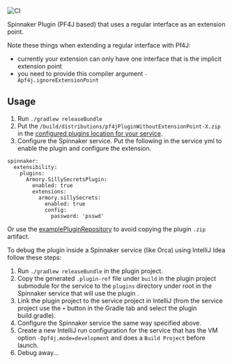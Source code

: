 ![CI](https://github.com/spinnaker-plugin-examples/pf4jPluginWithoutExtensionPoint/workflows/CI/badge.svg)

Spinnaker Plugin (PF4J based) that uses a regular interface as an extension point.

Note these things when extending a regular interface with Pf4J:
* currently your extension can only have one interface that is the implicit extension point
* you need to provide this compiler argument `-Apf4j.ignoreExtensionPoint`

<h2>Usage</h2>

1) Run `./gradlew releaseBundle`
2) Put the `/build/distributions/pf4jPluginWithoutExtensionPoint-X.zip` in the [configured plugins location for your service](https://pf4j.org/doc/packaging.html).
3) Configure the Spinnaker service. Put the following in the service yml to enable the plugin and configure the extension.
```
spinnaker:
  extensibility:
    plugins:
      Armory.SillySecretsPlugin:
        enabled: true
        extensions:
          armory.sillySecrets:
            enabled: true
            config:
              password: 'psswd'
```

Or use the [examplePluginRepository](https://github.com/spinnaker-plugin-examples/examplePluginRepository) to avoid copying the plugin `.zip` artifact.

To debug the plugin inside a Spinnaker service (like Orca) using IntelliJ Idea follow these steps:

1) Run `./gradlew releaseBundle` in the plugin project.
2) Copy the generated `.plugin-ref` file under `build` in the plugin project submodule for the service to the `plugins` directory under root in the Spinnaker service that will use the plugin .
3) Link the plugin project to the service project in IntelliJ (from the service project use the `+` button in the Gradle tab and select the plugin build.gradle).
4) Configure the Spinnaker service the same way specified above.
5) Create a new IntelliJ run configuration for the service that has the VM option `-Dpf4j.mode=development` and does a `Build Project` before launch.
6) Debug away...
